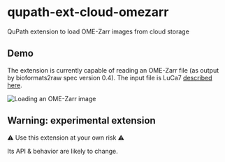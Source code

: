 # qupath-ext-cloud-omezarr
QuPath extension to load OME-Zarr images from cloud storage

## Demo

The extension is currently capable of reading an OME-Zarr file (as output by bioformats2raw spec version 0.4). The input file is LuCa7 [described here](src/test/resources/test.zarr/README.md).

![Loading an OME-Zarr image](images/luca7-omezarr.png)

## Warning: experimental extension

⚠️ Use this extension at your own risk ⚠️

Its API & behavior are likely to change.
